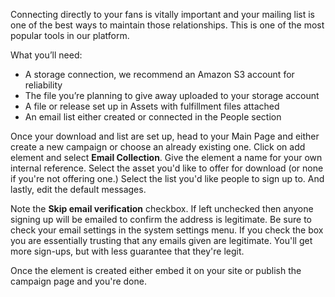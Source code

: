 Connecting directly to your fans is vitally important and your mailing list is one of the best ways to maintain those relationships. This is one of the most popular tools in our platform. 

What you’ll need:

- A storage connection, we recommend an Amazon S3 account for reliability 
- The file you’re planning to give away uploaded to your storage account
- A file or release set up in Assets with fulfillment files attached
- An email list either created or connected in the People section 

Once your download and list are set up, head to your Main Page and either create a new campaign or choose an already existing one. Click on add element and select **Email Collection**. Give the element a name for your own internal reference. Select the asset you'd like to offer for download (or none if you're not offering one.) Select the list you'd like people to sign up to. And lastly, edit the default messages. 

Note the **Skip email verification** checkbox. If left unchecked then anyone signing up will be emailed to confirm the address is legitimate. Be sure to check your email settings in the system settings menu. If you check the box you are essentially trusting that any emails given are legitimate. You'll get more sign-ups, but with less guarantee that they're legit.

Once the element is created either embed it on your site or publish the campaign page and you're done.
